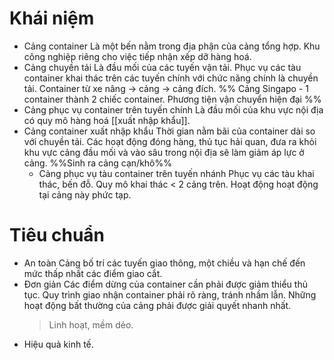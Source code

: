 # Khái niệm
- Cảng container 
  Là một bến nằm trong địa phận của cảng tổng hợp.
	Khu công nghiệp riêng cho việc tiếp nhận xếp dỡ hàng hoá.
- Cảng chuyền tải 
  Là đầu mối của các tuyến vận tải.
	Phục vụ các tàu container khai thác trên các tuyến chính với chức năng chính là chuyền tải.
	Container từ xe nâng -> cảng -> cảng đích.
%% Cảng Singapo - 1 container thành 2 chiếc container. Phương tiện vận chuyển hiện đại %%
- Cảng phục vụ container trên tuyến chính 
  Là đầu mối của khu vực nội địa có quy mô hàng hoá [[xuất nhập khẩu]]. 
- Cảng container xuất nhập khẩu
  Thời gian nằm bãi của container dài so với chuyền tải. Các hoạt động đóng hàng, thủ tục hải quan, đưa ra khỏi khu vực cảng đầu mối và vào sâu trong nội địa sẽ làm giảm áp lực ở cảng.
  %%Sinh ra cảng cạn/khô%%
  - Cảng phục vụ tàu container trên tuyến nhánh
Phục vụ các tàu khai thác, bến đỗ.
Quy mô khai thác < 2 cảng trên.
Hoạt động hoạt động tại cảng này phức tạp.

# Tiêu chuẩn
- An toàn 
Cảng bố trí các tuyến giao thông, một chiều và hạn chế đến mức thấp nhất các điểm giao cắt.
- Đơn giản
  Các điểm dừng của container cần phải được giảm thiểu thủ tục. Quy trình giao nhận container phải rõ ràng, tránh nhầm lẫn.
  Những hoạt động bất thường của cảng phải được giải quyết nhanh nhất.
  >Linh hoạt, mềm dẻo.
- Hiệu quả kinh tế.